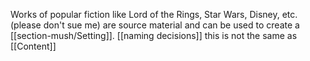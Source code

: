 Works of popular fiction like Lord of the Rings, Star Wars, Disney, etc. (please don't sue me) are source material and can be used to create a [[section-mush/Setting]].
[[naming decisions]] this is not the same as [[Content]]